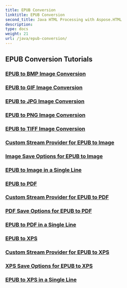 ```yaml
---
title: EPUB Conversion
linktitle: EPUB Conversion
second_title: Java HTML Processing with Aspose.HTML
description: 
type: docs
weight: 21
url: /java/epub-conversion/
---
```


## EPUB Conversion Tutorials
### [EPUB to BMP Image Conversion](./epub-to-bmp/)
### [EPUB to GIF Image Conversion](./epub-to-gif/)
### [EPUB to JPG Image Conversion](./epub-to-jpg/)
### [EPUB to PNG Image Conversion](./epub-to-png/)
### [EPUB to TIFF Image Conversion](./epub-to-tiff/)
### [Custom Stream Provider for EPUB to Image](./custom-stream-provider-epub-to-image/)
### [Image Save Options for EPUB to Image](./image-save-options-epub-to-image/)
### [EPUB to Image in a Single Line](./epub-to-image-in-single-line/)
### [EPUB to PDF](./epub-to-pdf/)
### [Custom Stream Provider for EPUB to PDF](./custom-stream-provider-epub-to-pdf/)
### [PDF Save Options for EPUB to PDF](./pdf-save-options-epub-to-pdf/)
### [EPUB to PDF in a Single Line](./epub-to-pdf-in-single-line/)
### [EPUB to XPS](./epub-to-xps/)
### [Custom Stream Provider for EPUB to XPS](./custom-stream-provider-epub-to-xps/)
### [XPS Save Options for EPUB to XPS](./xps-save-options-epub-to-xps/)
### [EPUB to XPS in a Single Line](./epub-to-xps-in-single-line/)